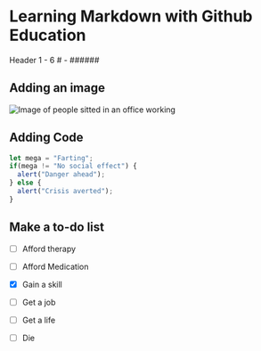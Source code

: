 # Learning Markdown with Github Education
Header 1 - 6 # - ######

## Adding an image 
![Image of people sitted in an office working](https://img.freepik.com/premium-photo/group-people-sitting-table-office-office-setting-there-is-gathering-individuals-seated-around-table_507704-24578.jpg)

## Adding Code
``` javascript
let mega = "Farting";
if(mega != "No social effect") {
  alert("Danger ahead");
} else {
  alert("Crisis averted");
}
```
## Make a to-do list
- [ ] Afford therapy 
- [ ] Afford Medication
- [x] Gain a skill
- [ ] Get a job
- [ ] Get a life
- [ ] Die

